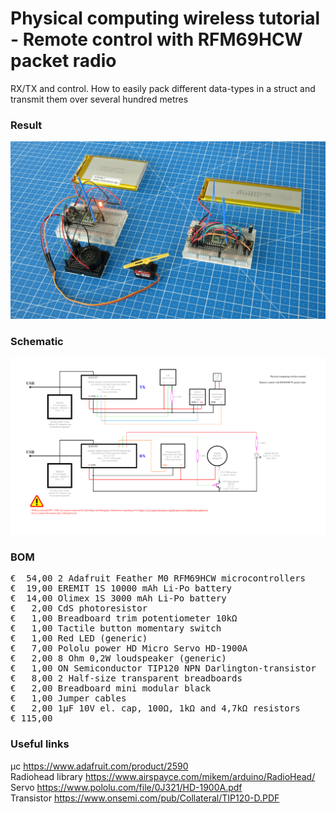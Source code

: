 # Physical computing wireless tutorial - Remote control with RFM69HCW packet radio

RX/TX and control. How to easily pack different data-types in a struct and transmit them over several hundred metres

### Result

![](Assets/13a%20result.jpg)

### Schematic

![](Assets/13a%20schematic.png)

### BOM

<pre>
€  54,00 2 Adafruit Feather M0 RFM69HCW microcontrollers
€  19,00 EREMIT 1S 10000 mAh Li-Po battery
€  14,00 Olimex 1S 3000 mAh Li-Po battery
€   2,00 CdS photoresistor
€   1,00 Breadboard trim potentiometer 10kΩ
€   1,00 Tactile button momentary switch
€   1,00 Red LED (generic)
€   7,00 Pololu power HD Micro Servo HD-1900A
€   2,00 8 Ohm 0,2W loudspeaker (generic)
€   1,00 ON Semiconductor TIP120 NPN Darlington-transistor
€   8,00 2 Half-size transparent breadboards
€   2,00 Breadboard mini modular black
€   1,00 Jumper cables
€   2,00 1µF 10V el. cap, 100Ω, 1kΩ and 4,7kΩ resistors
€ 115,00
</pre>  

### Useful links

μc https://www.adafruit.com/product/2590  
Radiohead library https://www.airspayce.com/mikem/arduino/RadioHead/  
Servo https://www.pololu.com/file/0J321/HD-1900A.pdf  
Transistor https://www.onsemi.com/pub/Collateral/TIP120-D.PDF
